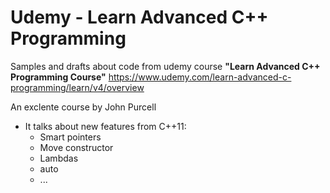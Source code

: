 # Udemy - Learn Advanced C++ Programming

Samples and drafts about code from udemy course **"Learn Advanced C++ Programming Course"** 
https://www.udemy.com/learn-advanced-c-programming/learn/v4/overview

An exclente course by John Purcell


- It talks about new features from C++11:
	* Smart pointers
	* Move constructor
	* Lambdas
	* auto
	* ...